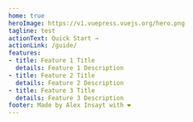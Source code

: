 ```yaml
---
home: true
heroImage: https://v1.vuepress.vuejs.org/hero.png
tagline: test
actionText: Quick Start →
actionLink: /guide/
features:
- title: Feature 1 Title
  details: Feature 1 Description
- title: Feature 2 Title
  details: Feature 2 Description
- title: Feature 3 Title
  details: Feature 3 Description
footer: Made by Alex Insayt with ❤️
---
```

